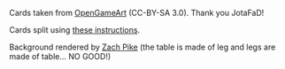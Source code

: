 Cards taken from [OpenGameArt](https://opengameart.org/content/uno) (CC-BY-SA 3.0). Thank you JotaFaD!

Cards split using [these instructions](https://www.gamedev.net/tutorials/visual-arts/slicing-images-using-gimp-the-manual-and-semi-automatical-way-r5257/).

Background rendered by [Zach Pike](https://github.com/zach-pike) (the table is made of leg and legs are made of table... NO GOOD!)